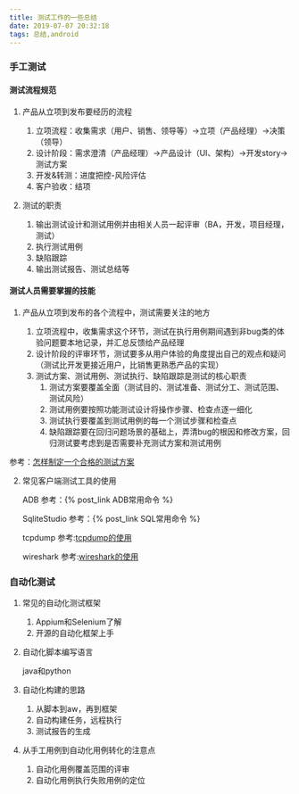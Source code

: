 ```yaml
---
title: 测试工作的一些总结
date: 2019-07-07 20:32:18
tags: 总结,android
---
```


### 手工测试

#### 测试流程规范
1. 产品从立项到发布要经历的流程

    1. 立项流程：收集需求（用户、销售、领导等）->立项（产品经理）->决策（领导）
    2. 设计阶段：需求澄清（产品经理）->产品设计（UI、架构）->开发story->测试方案
    3. 开发&转测：进度把控-风险评估
    4. 客户验收：结项

2. 测试的职责

    1. 输出测试设计和测试用例并由相关人员一起评审（BA，开发，项目经理，测试）
    2. 执行测试用例
    3. 缺陷跟踪
    4. 输出测试报告、测试总结等

#### 测试人员需要掌握的技能
1. 产品从立项到发布的各个流程中，测试需要关注的地方

   1. 立项流程中，收集需求这个环节，测试在执行用例期间遇到非bug类的体验问题要本地记录，并汇总反馈给产品经理
   2. 设计阶段的评审环节，测试要多从用户体验的角度提出自己的观点和疑问（测试比开发更接近用户，比销售更熟悉产品的实现）
   3. 测试方案、测试用例、测试执行、缺陷跟踪是测试的核心职责
      1. 测试方案要覆盖全面（测试目的、测试准备、测试分工、测试范围、测试风险）
      2. 测试用例要按照功能测试设计将操作步骤、检查点逐一细化
      2. 测试执行要覆盖到测试用例的每一个测试步骤和检查点
      3. 缺陷跟踪要在回归问题场景的基础上，弄清bug的根因和修改方案，回归测试要考虑到是否需要补充测试方案和测试用例

参考：[怎样制定一个合格的测试方案](https://blog.csdn.net/alice_tl/article/details/80218342)

2. 常见客户端测试工具的使用

    ADB
参考：{% post_link ADB常用命令 %}

    SqliteStudio
参考：{% post_link SQL常用命令 %}

    tcpdump
参考:[tcpdump的使用](todo)

    wireshark
参考:[wireshark的使用](todo)

### 自动化测试
1. 常见的自动化测试框架

    1. Appium和Selenium了解
    2. 开源的自动化框架上手

2. 自动化脚本编写语言

    java和python

3. 自动化构建的思路
    
    1. 从脚本到aw，再到框架
    2. 自动构建任务，远程执行
    3. 测试报告的生成

4. 从手工用例到自动化用例转化的注意点

    1. 自动化用例覆盖范围的评审
    2. 自动化用例执行失败用例的定位
